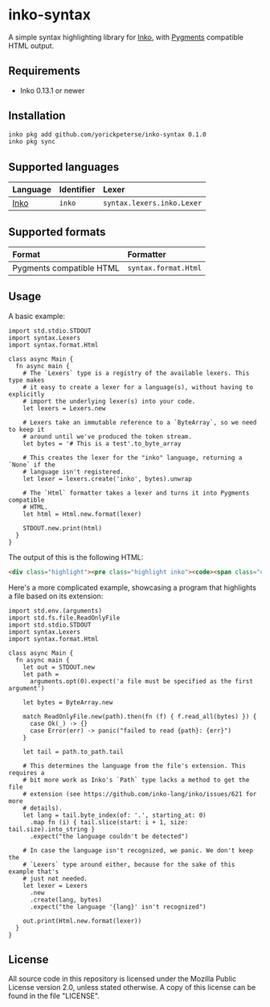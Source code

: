# inko-syntax

A simple syntax highlighting library for [Inko](https://inko-lang.org), with
[Pygments](https://pygments.org/) compatible HTML output.

## Requirements

- Inko 0.13.1 or newer

## Installation

```bash
inko pkg add github.com/yorickpeterse/inko-syntax 0.1.0
inko pkg sync
```

## Supported languages

| Language                       | Identifier | Lexer
|:-------------------------------|:-----------|:-------------------------------
| [Inko](https://inko-lang.org/) | `inko`     | `syntax.lexers.inko.Lexer`

## Supported formats

| Format                   | Formatter
|:-------------------------|:---------------------------------
| Pygments compatible HTML | `syntax.format.Html`

## Usage

A basic example:

```inko
import std.stdio.STDOUT
import syntax.Lexers
import syntax.format.Html

class async Main {
  fn async main {
    # The `Lexers` type is a registry of the available lexers. This type makes
    # it easy to create a lexer for a language(s), without having to explicitly
    # import the underlying lexer(s) into your code.
    let lexers = Lexers.new

    # Lexers take an immutable reference to a `ByteArray`, so we need to keep it
    # around until we've produced the token stream.
    let bytes = '# This is a test'.to_byte_array

    # This creates the lexer for the "inko" language, returning a `None` if the
    # language isn't registered.
    let lexer = lexers.create('inko', bytes).unwrap

    # The `Html` formatter takes a lexer and turns it into Pygments compatible
    # HTML.
    let html = Html.new.format(lexer)

    STDOUT.new.print(html)
  }
}
```

The output of this is the following HTML:

```html
<div class="highlight"><pre class="highlight inko"><code><span class="c"># This is a test</span></code></pre></div>
```

Here's a more complicated example, showcasing a program that highlights a file
based on its extension:

```inko
import std.env.(arguments)
import std.fs.file.ReadOnlyFile
import std.stdio.STDOUT
import syntax.Lexers
import syntax.format.Html

class async Main {
  fn async main {
    let out = STDOUT.new
    let path =
      arguments.opt(0).expect('a file must be specified as the first argument')

    let bytes = ByteArray.new

    match ReadOnlyFile.new(path).then(fn (f) { f.read_all(bytes) }) {
      case Ok(_) -> {}
      case Error(err) -> panic("failed to read {path}: {err}")
    }

    let tail = path.to_path.tail

    # This determines the language from the file's extension. This requires a
    # bit more work as Inko's `Path` type lacks a method to get the file
    # extension (see https://github.com/inko-lang/inko/issues/621 for more
    # details).
    let lang = tail.byte_index(of: '.', starting_at: 0)
      .map fn (i) { tail.slice(start: i + 1, size: tail.size).into_string }
      .expect("the language couldn't be detected")

    # In case the language isn't recognized, we panic. We don't keep the
    # `Lexers` type around either, because for the sake of this example that's
    # just not needed.
    let lexer = Lexers
      .new
      .create(lang, bytes)
      .expect("the language '{lang}' isn't recognized")

    out.print(Html.new.format(lexer))
  }
}
```

## License

All source code in this repository is licensed under the Mozilla Public License
version 2.0, unless stated otherwise. A copy of this license can be found in the
file "LICENSE".

